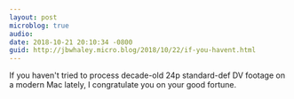 ```yaml
---
layout: post
microblog: true
audio: 
date: 2018-10-21 20:10:34 -0800
guid: http://jbwhaley.micro.blog/2018/10/22/if-you-havent.html
---
```

If you haven't tried to process decade-old 24p standard-def DV footage on a modern Mac lately, I congratulate you on your good fortune.
